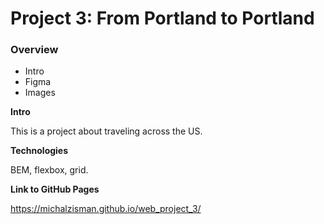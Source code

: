 # Project 3: From Portland to Portland

### Overview
* Intro
* Figma
* Images

**Intro**

This is a project about traveling across the US.

**Technologies**

BEM, flexbox, grid.

**Link to GitHub Pages**

https://michalzisman.github.io/web_project_3/
